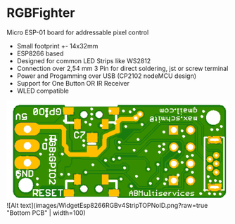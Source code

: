 # RGBFighter
Micro ESP-01 board for addressable pixel control

* Small footprint +- 14x32mm
* ESP8266 based
* Designed for common LED Strips like WS2812
* Connection over 2,54 mm 3 Pin for direct soldering, jst or screw terminal
* Power and Progamming over USB (CP2102 nodeMCU design)
* Support for One Button OR IR Receiver
* WLED compatible

![Alt text](images/WidgetEsp8266RGBv4StripBottom.png?raw=true "Bottom PCB")
![Alt text](images/WidgetEsp8266RGBv4StripTOPNoID.png?raw=true "Bottom PCB" | width=100)
